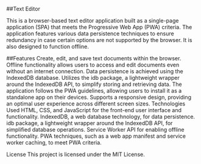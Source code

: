##Text Editor

This is a browser-based text editor application built as a single-page application (SPA) that meets the Progressive Web App (PWA) criteria. The application features various data persistence techniques to ensure redundancy in case certain options are not supported by the browser. It is also designed to function offline.

##Features
Create, edit, and save text documents within the browser.
Offline functionality allows users to access and edit documents even without an internet connection.
Data persistence is achieved using the IndexedDB database.
Utilizes the idb package, a lightweight wrapper around the IndexedDB API, to simplify storing and retrieving data.
The application follows the PWA guidelines, allowing users to install it as a standalone app on their devices.
Supports a responsive design, providing an optimal user experience across different screen sizes.
Technologies Used
HTML, CSS, and JavaScript for the front-end user interface and functionality.
IndexedDB, a web database technology, for data persistence.
idb package, a lightweight wrapper around the IndexedDB API, for simplified database operations.
Service Worker API for enabling offline functionality.
PWA techniques, such as a web app manifest and service worker caching, to meet PWA criteria.


License
This project is licensed under the MIT License.

